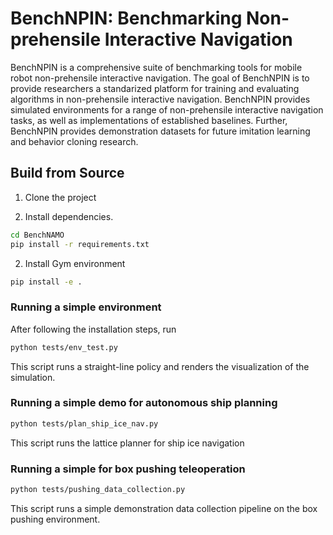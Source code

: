 # BenchNPIN: Benchmarking Non-prehensile Interactive Navigation
BenchNPIN is a comprehensive suite of benchmarking tools for mobile robot non-prehensile interactive navigation. The goal of BenchNPIN is to provide researchers a standarized platform for training and evaluating algorithms in non-prehensile interactive navigation. BenchNPIN provides simulated environments for a range of non-prehensile interactive navigation tasks, as well as implementations of established baselines. Further, BenchNPIN provides demonstration datasets for future imitation learning and behavior cloning research. 


## Build from Source

1. Clone the project

2. Install dependencies.
```bash
cd BenchNAMO
pip install -r requirements.txt
```

2. Install Gym environment
```bash
pip install -e .
```


### Running a simple environment
After following the installation steps, run
```bash
python tests/env_test.py
```
This script runs a straight-line policy and renders the visualization of the simulation.

### Running a simple demo for autonomous ship planning
```bash
python tests/plan_ship_ice_nav.py
```
This script runs the lattice planner for ship ice navigation

### Running a simple for box pushing teleoperation
```bash
python tests/pushing_data_collection.py
```
This script runs a simple demonstration data collection pipeline on the box pushing environment.
